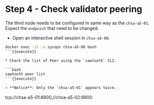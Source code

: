 # Step 4 - Check validator peering

The third node needs to be configured in same way as the `chsa-a5-01`. Expect the `endpoint` that need to be changed.

* Open an interactive shell session in `chsa-a5-00`.

```bash
docker exec -it -u sysops chsa-a5-00 bash
```{{execute}}

* Check the list of Peer using the `sawtooth` CLI.

```bash
sawtooth peer list
```{{execute}}

> **Notice**: Only the `chsa-a5-01` appears twice.

```
tcp://chsa-a5-01:8800,//chsa-a5-02:8800
```
